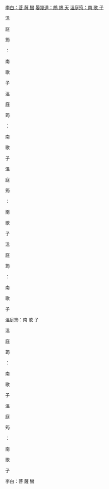 
<A HREF=#LI>李白：菩 薩 蠻</A>
<A HREF=#EN>晏幾道：鷓 鴣 天</A>
<A HREF=#WN>溫庭筠：南 歌 子</A>

溫

庭

筠

：

南

歌

子

溫

庭

筠

：

南

歌

子

溫

庭

筠

：

南

歌

子

溫

庭

筠

：

南

歌

子

溫庭筠：南 歌 子

溫

庭

筠

：

南

歌

子

溫

庭

筠

：

南

歌 

子

李白：菩 薩 蠻
